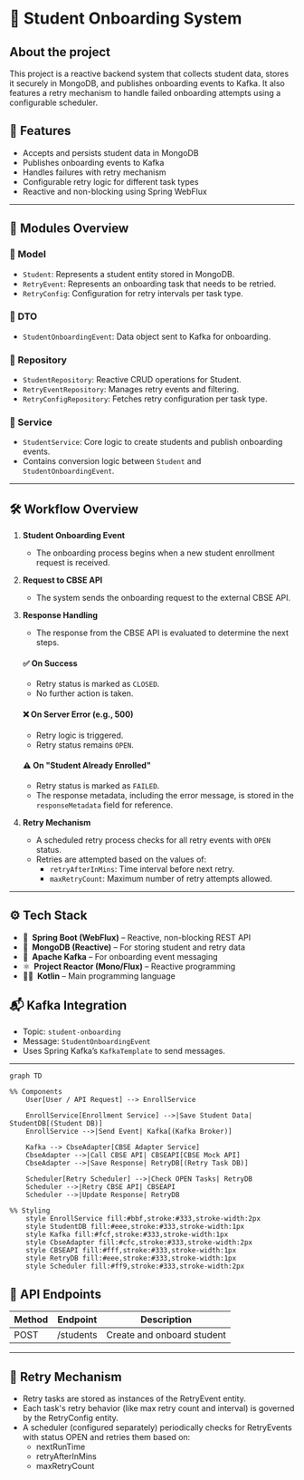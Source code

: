 # 🏫 Student Onboarding System
<!--ABOUT THE PROJECT-->
## About the project
This project is a reactive backend system that collects student data, stores it securely in MongoDB, and publishes onboarding events to Kafka. It also features a retry mechanism to handle failed onboarding attempts using a configurable scheduler.

## 📌 Features

- Accepts and persists student data in MongoDB
- Publishes onboarding events to Kafka
- Handles failures with retry mechanism
- Configurable retry logic for different task types
- Reactive and non-blocking using Spring WebFlux

---

## 🧩 Modules Overview

### 📁 Model

- `Student`: Represents a student entity stored in MongoDB.
- `RetryEvent`: Represents an onboarding task that needs to be retried.
- `RetryConfig`: Configuration for retry intervals per task type.

### 📁 DTO

- `StudentOnboardingEvent`: Data object sent to Kafka for onboarding.

### 📁 Repository

- `StudentRepository`: Reactive CRUD operations for Student.
- `RetryEventRepository`: Manages retry events and filtering.
- `RetryConfigRepository`: Fetches retry configuration per task type.

### 📁 Service

- `StudentService`: Core logic to create students and publish onboarding events.
- Contains conversion logic between `Student` and `StudentOnboardingEvent`.

---


## 🛠️ Workflow Overview

1. **Student Onboarding Event**
    - The onboarding process begins when a new student enrollment request is received.

2. **Request to CBSE API**
    - The system sends the onboarding request to the external CBSE API.

3. **Response Handling**
    - The response from the CBSE API is evaluated to determine the next steps.

   #### ✅ On Success
    - Retry status is marked as `CLOSED`.
    - No further action is taken.

   #### ❌ On Server Error (e.g., 500)
    - Retry logic is triggered.
    - Retry status remains `OPEN`.

   #### ⚠️ On "Student Already Enrolled"
    - Retry status is marked as `FAILED`.
    - The response metadata, including the error message, is stored in the `responseMetadata` field for reference.

4. **Retry Mechanism**
    - A scheduled retry process checks for all retry events with `OPEN` status.
    - Retries are attempted based on the values of:
        - `retryAfterInMins`: Time interval before next retry.
        - `maxRetryCount`: Maximum number of retry attempts allowed.

---

## ⚙️ Tech Stack

- 🧩 **Spring Boot (WebFlux)** – Reactive, non-blocking REST API
- 🍃 **MongoDB (Reactive)** – For storing student and retry data
- 📨 **Apache Kafka** – For onboarding event messaging
- ⚛️ **Project Reactor (Mono/Flux)** – Reactive programming
- 🧑‍💻 **Kotlin** – Main programming language

## 📬 Kafka Integration

- Topic: `student-onboarding`
- Message: `StudentOnboardingEvent`
- Uses Spring Kafka’s `KafkaTemplate` to send messages.

---


```mermaid
graph TD

%% Components
    User[User / API Request] --> EnrollService

    EnrollService[Enrollment Service] -->|Save Student Data| StudentDB[(Student DB)]
    EnrollService -->|Send Event| Kafka[(Kafka Broker)]

    Kafka --> CbseAdapter[CBSE Adapter Service]
    CbseAdapter -->|Call CBSE API| CBSEAPI[CBSE Mock API]
    CbseAdapter -->|Save Response| RetryDB[(Retry Task DB)]

    Scheduler[Retry Scheduler] -->|Check OPEN Tasks| RetryDB
    Scheduler -->|Retry CBSE API| CBSEAPI
    Scheduler -->|Update Response| RetryDB

%% Styling
    style EnrollService fill:#bbf,stroke:#333,stroke-width:2px
    style StudentDB fill:#eee,stroke:#333,stroke-width:1px
    style Kafka fill:#fcf,stroke:#333,stroke-width:1px
    style CbseAdapter fill:#cfc,stroke:#333,stroke-width:2px
    style CBSEAPI fill:#fff,stroke:#333,stroke-width:1px
    style RetryDB fill:#eee,stroke:#333,stroke-width:1px
    style Scheduler fill:#ff9,stroke:#333,stroke-width:2px
```

## 📁 API Endpoints

| Method | Endpoint             | Description                 |
|--------|----------------------|-----------------------------|
| POST   | /students            | Create and onboard student |


---

## 🔄 Retry Mechanism

- Retry tasks are stored as instances of the RetryEvent entity.
- Each task's retry behavior (like max retry count and interval) is governed by the RetryConfig entity.
- A scheduler (configured separately) periodically checks for RetryEvents with status OPEN and retries them based on:
    - nextRunTime
    - retryAfterInMins
    - maxRetryCount
